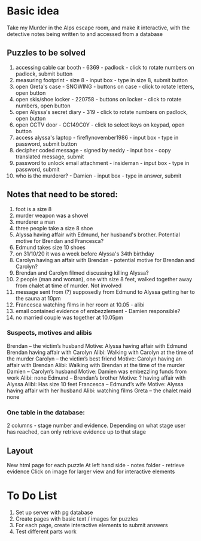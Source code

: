 # Basic idea
Take my Murder in the Alps escape room, and make it interactive, with the detective notes being written to and accessed from a database

## Puzzles to be solved

1. accessing cable car booth - 6369 - padlock - click to rotate numbers on padlock, submit button
2. measuring footprint - size 8 - input box - type in size 8, submit button
3. open Greta's case - SNOWING - buttons on case - click to rotate letters, open button
4. open skis/shoe locker - 220758 - buttons on locker - click to rotate numbers, open button
5. open Alyssa's secret diary - 319 - click to rotate numbers on padlock, open button
6. open CCTV door - CC149C0Y - click to select keys on keypad, open button
7. access alyssa's laptop - fireflynovember1986 - input box - type in password, submit button
8. decipher coded message - signed by neddy - input box - copy translated message, submit
9. password to unlock email attachment - insideman - input box - type in password, submit
10. who is the murderer? - Damien - input box - type in answer, submit


## Notes that need to be stored:

1. foot is a size 8
2. murder weapon was a shovel
3. murderer a man
4. three people take a size 8 shoe
5. Alyssa having affair with Edmund, her husband's brother. Potential motive for Brendan and Francesca?
6. Edmund takes size 10 shoes
7. on 31/10/20 it was a week before Alyssa's 34th birthday
8. Carolyn having an affair with Brendan - potential motive for Brendan and Carolyn?
9. Brendan and Carolyn filmed discussing killing Alyssa?
10. 2 people (man and woman), one with size 8 feet, walked together away from chalet at time of murder. Not involved
11. message sent from (?) supposedly from Edmund to Alyssa getting her to the sauna at 10pm
12. Francesca watching films in her room at 10.05 - alibi
13. email contained evidence of embezzlement - Damien responsible? 
14. no married couple was together at 10.05pm

### Suspects, motives and alibis

Brendan – the victim’s husband
    Motive:
        Alyssa having affair with Edmund
        Brendan having affair with Carolyn
    Alibi:
        Walking with Carolyn at the time of the murder
Carolyn – the victim’s best friend
    Motive: 
        Carolyn having an affair with Brendan
    Alibi:
        Walking with Brendan at the time of the murder
Damien – Carolyn’s husband
    Motive:
        Damien was embezzling funds from work
    Alibi:
        none
Edmund – Brendan’s brother
    Motive:
        ? having affair with Alyssa
    Alibi:
        Has size 10 feet
Francesca – Edmund’s wife
    Motive:
        Alyssa having affair with her husband
    Alibi:
        watching films
Greta – the chalet maid
    none

### One table in the database:

2 columns - stage number and evidence. Depending on what stage user has reached, can only retrieve evidence up to that stage

## Layout

New html page for each puzzle
At left hand side - notes folder - retrieve evidence
Click on image for larger view and for interactive elements

# To Do List

1. Set up server with pg database
2. Create pages with basic text / images for puzzles
3. For each page, create interactive elements to submit answers
4. Test different parts work
